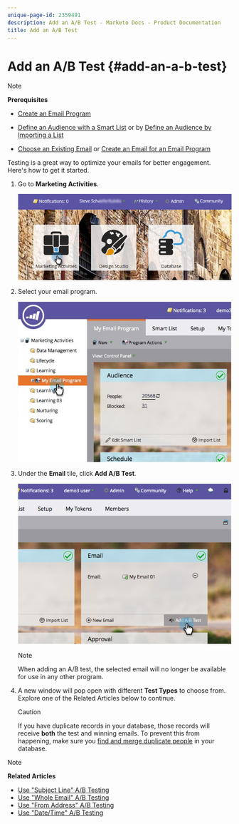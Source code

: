 ```yaml
---
unique-page-id: 2359491
description: Add an A/B Test - Marketo Docs - Product Documentation
title: Add an A/B Test
---
```


# Add an A/B Test {#add-an-a-b-test}

>[!NOTE]
>
>**Prerequisites**
>
>* [Create an Email Program](../../../../../product-docs/email-marketing/email-programs/creating-an-email-program/create-an-email-program.md)
>* [Define an Audience with a Smart List](../../../../../product-docs/email-marketing/email-programs/managing-people-in-email-programs/define-an-audience-with-a-smart-list.md) or by [Define an Audience by Importing a List](../../../../../product-docs/email-marketing/email-programs/managing-people-in-email-programs/define-an-audience-by-importing-a-list.md)
>
>* [Choose an Existing Email](../../../../../product-docs/email-marketing/email-programs/email-program-actions/choose-an-existing-email.md) or [Create an Email for an Email Program](../../../../../product-docs/email-marketing/email-programs/email-program-actions/create-an-email-for-an-email-program.md)
>

Testing is a great way to optimize your emails for better engagement. Here's how to get it started.

1. Go to **Marketing Activities**.

   ![](assets/login-marketing-activities.png)

1. Select your email program.

   ![](assets/selectemailprogram.jpg)

1. Under the **Email** tile, click **Add A/B Test**.

   ![](assets/image2014-9-12-14-3a39-3a29.png)

   >[!NOTE]
   >
   >When adding an A/B test, the selected email will no longer be available for use in any other program.

1. A new window will pop open with different **Test Types** to choose from. Explore one of the Related Articles below to continue.

   >[!CAUTION]
   >
   >If you have duplicate records in your database, those records will receive **both** the test and winning emails. To prevent this from happening, make sure you [find and merge duplicate people](http://docs.marketo.com/x/G4EI) in your database.

>[!NOTE]
>
>**Related Articles**
>
>* [Use "Subject Line" A/B Testing](use-subject-line-a-b-testing.md)
>* [Use "Whole Email" A/B Testing](use-whole-email-a-b-testing.md)
>* [Use "From Address" A/B Testing](use-from-address-a-b-testing.md)
>* [Use "Date/Time" A/B Testing](use-date-time-a-b-testing.md)
>

